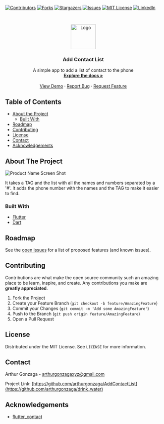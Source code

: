 [![Contributors][contributors-shield]][contributors-url]
[![Forks][forks-shield]][forks-url]
[![Stargazers][stars-shield]][stars-url]
[![Issues][issues-shield]][issues-url]
[![MIT License][license-shield]][license-url]
[![LinkedIn][linkedin-shield]][linkedin-url]



<!-- PROJECT LOGO -->
<br />
<p align="center">
  <a href="https://github.com/arthurgonzaga/AddContactList">
    <img src="https://cdn.worldvectorlogo.com/logos/flutter-logo.svg" alt="Logo" width="80" height="80">
  </a>

  <h3 align="center">Add Contact List</h3>

  <p align="center">
    A simple app to add a list of contact to the phone
    <br />
    <a href="https://github.com/arthurgonzaga/AddContactList"><strong>Explore the docs »</strong></a>
    <br />
    <br />
    <a href="https://github.com/arthurgonzaga/AddContactList">View Demo</a>
    ·
    <a href="https://github.com/arthurgonzaga/AddContactList/issues">Report Bug</a>
    ·
    <a href="https://github.com/arthurgonzaga/AddContactList/issues">Request Feature</a>
  </p>
</p>



<!-- TABLE OF CONTENTS -->
## Table of Contents

* [About the Project](#about-the-project)
  * [Built With](#built-with)
* [Roadmap](#roadmap)
* [Contributing](#contributing)
* [License](#license)
* [Contact](#contact)
* [Acknowledgements](#acknowledgements)



<!-- ABOUT THE PROJECT -->
## About The Project


![Product Name Screen Shot](https://media1.giphy.com/media/8YOTn7FfeChT1J0nwd/giphy.gif)

It takes a TAG and the list with all the names and numbers separated by a '#'.
It adds the phone number with the names and the TAG to make it easier to find.



### Built With

* [Flutter](https://flutter.dev/)
* [Dart](https://dart.dev/)


<!-- ROADMAP -->
## Roadmap

See the [open issues](https://github.com/arthurgonzaga/AddContactList/issues) for a list of proposed features (and known issues).



<!-- CONTRIBUTING -->
## Contributing

Contributions are what make the open source community such an amazing place to be learn, inspire, and create. Any contributions you make are **greatly appreciated**.

1. Fork the Project
2. Create your Feature Branch (`git checkout -b feature/AmazingFeature`)
3. Commit your Changes (`git commit -m 'Add some AmazingFeature'`)
4. Push to the Branch (`git push origin feature/AmazingFeature`)
5. Open a Pull Request



<!-- LICENSE -->
## License

Distributed under the MIT License. See `LICENSE` for more information.



<!-- CONTACT -->
## Contact

Arthur Gonzaga - arthurgonzagaxyz@gmail.com

Project Link: [https://github.com/arthurgonzaga/AddContactList](https://github.com/arthurgonzaga/drink_water)



<!-- ACKNOWLEDGEMENTS -->
## Acknowledgements
* [flutter_contact](https://pub.dev/packages/flutter_contact)



<!-- MARKDOWN LINKS & IMAGES -->
<!-- https://www.markdownguide.org/basic-syntax/#reference-style-links -->
[contributors-shield]: http://img.shields.io/github/contributors/arthurgonzaga/AddContactList?style=flat-square
[contributors-url]: https://github.com/arthurgonzaga/AddContactList/graphs/contributors?style=flat-square
[forks-shield]: https://img.shields.io/github/forks/arthurgonzaga/AddContactList.svg?style=flat-square
[forks-url]: https://github.com/arthurgonzaga/AddContactList/network/members
[stars-shield]: https://img.shields.io/github/stars/arthurgonzaga/AddContactList.svg?style=flat-square
[stars-url]: https://github.com/arthurgonzaga/AddContactList/stargazers
[issues-shield]: https://img.shields.io/github/issues/arthurgonzaga/AddContactList.svg?style=flat-square
[issues-url]: https://github.com/arthurgonzaga/AddContactList/issues
[license-shield]: https://img.shields.io/github/license/arthurgonzaga/AddContactList.svg?style=flat-square
[license-url]: https://github.com/arthurgonzaga/AddContactList/blob/master/LICENSE.txt
[linkedin-shield]: https://img.shields.io/badge/-LinkedIn-black.svg?style=flat-square&logo=linkedin&colorB=555
[linkedin-url]: https://linkedin.com/in/arthur-ribeiro-41b4a71a9
